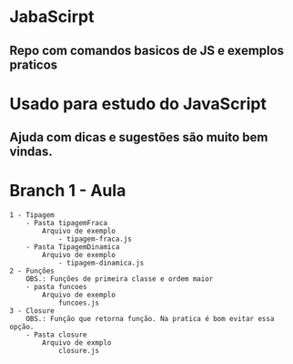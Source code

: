 # JabaScirpt
## Repo com comandos basicos de JS e exemplos praticos

# Usado para estudo do JavaScript
## Ajuda com dicas e sugestões são muito bem vindas.

# Branch 1 - Aula
    1 - Tipagem
        - Pasta tipagemFraca
            Arquivo de exemplo
                - tipagem-fraca.js
        - Pasta TipagemDinamica
            Arquivo de exemplo
                - tipagem-dinamica.js
    2 - Funções
        OBS.: Funções de primeira classe e ordem maior
        - pasta funcoes
            Arquivo de exemplo
                funcoes.js
    3 - Closure
        OBS.: Função que retorna função. Na pratica é bom evitar essa opção.
        - Pasta closure  
            Arquivo de exmplo
                closure.js